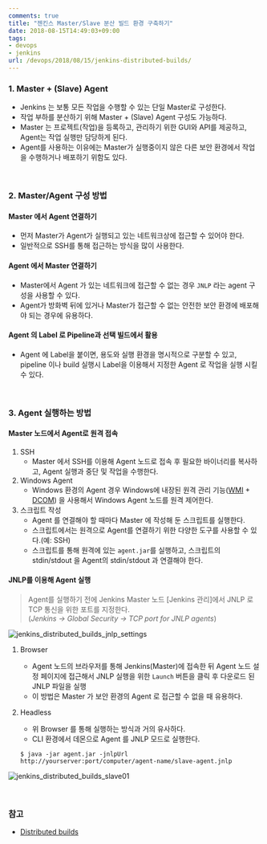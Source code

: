 ```yaml
---
comments: true
title: "젠킨스 Master/Slave 분산 빌드 환경 구축하기"
date: 2018-08-15T14:49:03+09:00
tags:
- devops
- jenkins
url: /devops/2018/08/15/jenkins-distributed-builds/
---
```


### **1. Master + (Slave) Agent**
- Jenkins 는 보통 모든 작업을 수행할 수 있는 단일 Master로 구성한다.
- 작업 부하를 분산하기 위해 Master + (Slave) Agent 구성도 가능하다.
- Master 는 프로젝트(작업)을 등록하고, 관리하기 위한 GUI와 API를 제공하고, Agent는 작업 실행만 담당하게 된다.
- Agent를 사용하는 이유에는 Master가 실행중이지 않은 다른 보안 환경에서 작업을 수행하거나 배포하기 위함도 있다.

</br>

### **2. Master/Agent 구성 방법**
#### Master 에서 Agent 연결하기
- 먼저 Master가 Agent가 실행되고 있는 네트워크상에 접근할 수 있어야 한다.
- 일반적으로 SSH를 통해 접근하는 방식을 많이 사용한다.

#### Agent 에서 Master 연결하기
- Master에서 Agent 가 있는 네트워크에 접근할 수 없는 경우  `JNLP` 라는 agent 구성을 사용할 수 있다.
- Agent가 방화벽 뒤에 있거나 Master가 접근할 수 없는 안전한 보안 환경에 배포해야 되는 경우에 유용하다.

#### Agent 의 Label 로 Pipeline과 선택 빌드에서 활용
- Agent 에 Label을 붙이면, 용도와 실행 환경을 명시적으로 구분할 수 있고, pipeline 이나 build 실행시 Label을 이용해서 지정한 Agent 로 작업을 실행 시킬 수 있다.

</br>

### **3. Agent 실행하는 방법**
#### Master 노드에서 Agent로 원격 접속
1. SSH
	- Master 에서 SSH를 이용해 Agent 노드로 접속 후 필요한 바이너리를 복사하고, Agent 실행과 중단 및 작업을 수행한다.
2. Windows Agent
	- Windows 환경의 Agent 경우 Windows에 내장된 원격 관리 기능([WMI](https://ko.wikipedia.org/wiki/%EC%9C%88%EB%8F%84%EC%9A%B0_%EA%B4%80%EB%A6%AC_%EB%8F%84%EA%B5%AC) + [DCOM](https://ko.wikipedia.org/wiki/%EB%B6%84%EC%82%B0_%EC%BB%B4%ED%8F%AC%EB%84%8C%ED%8A%B8_%EC%98%A4%EB%B8%8C%EC%A0%9D%ED%8A%B8_%EB%AA%A8%EB%8D%B8)) 을 사용해서 Windows Agent 노드를 원격 제어한다.
3. 스크립트 작성
	- Agent 를 연결해야 할 때마다 Master 에 작성해 둔 스크립트를 실행한다. 
	- 스크립트에서는 원격으로 Agent를 연결하기 위한 다양한 도구를 사용할 수 있다.(예: SSH)
	- 스크립트를 통해 원격에 있는 `agent.jar`를 실행하고, 스크립트의 stdin/stdout 을 Agent의 stdin/stdout 과 연결해야 한다.

#### JNLP를 이용해 Agent 실행
> Agent를 실행하기 전에 Jenkins Master 노드 [Jenkins 관리]에서 JNLP 로 TCP 통신을 위한 포트를 지정한다.  
> (_Jenkins -> Global Security -> TCP port for JNLP agents_)  

![jenkins_distributed_builds_jnlp_settings](/images/jenkins_distributed_builds_jnlp_settings.png)

1. Browser
	- Agent 노드의 브라우저를 통해 Jenkins(Master)에 접속한 뒤 Agent 노드 설정 페이지에 접근해서 JNLP 실행을 위한 `Launch` 버튼을 클릭 후 다운로드 된 JNLP 파일을 실행
	- 이 방법은 Master 가 보안 환경의 Agent 로 접근할 수 없을 때 유용하다.
2. Headless
	- 위 Browser 를 통해 실행하는 방식과 거의 유사하다.
	- CLI 환경에서 데몬으로 Agent 를 JNLP 모드로 실행한다.

	```
	$ java -jar agent.jar -jnlpUrl http://yourserver:port/computer/agent-name/slave-agent.jnlp
	```

![jenkins_distributed_builds_slave01](/images/jenkins_distributed_builds_slave01.png)

</br>

### 참고
- [Distributed builds](https://wiki.jenkins.io/display/JENKINS/Distributed+builds)
